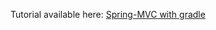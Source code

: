 Tutorial available here: [Spring-MVC with gradle](http://www.cnblogs.com/SLKnate/p/spring-mvc-in-oneminitue-with-gradle.html)
